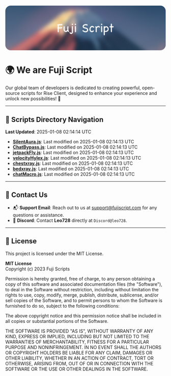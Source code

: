 ![Banner](.github/b.webp)

# 🌍 **We are Fuji Script**

Our global team of developers is dedicated to creating powerful, open-source scripts for Rise Client, designed to enhance your experience and unlock new possibilities! 🌟

---
<!-- SCRIPTS_NAVIGATION_START -->
## 📂 **Scripts Directory Navigation**

**Last Updated**: 2025-01-08 02:14:14 UTC

- **[SilentAura.js](scripts/SilentAura.js)**: Last modified on 2025-01-08 02:14:13 UTC
- **[ChatBypass.js](scripts/ChatBypass.js)**: Last modified on 2025-01-08 02:14:13 UTC
- **[jetpackFly.js](scripts/jetpackFly.js)**: Last modified on 2025-01-08 02:14:13 UTC
- **[velocityHylex.js](scripts/velocityHylex.js)**: Last modified on 2025-01-08 02:14:13 UTC
- **[chestxray.js](scripts/chestxray.js)**: Last modified on 2025-01-08 02:14:13 UTC
- **[bedxray.js](scripts/bedxray.js)**: Last modified on 2025-01-08 02:14:13 UTC
- **[chatMacro.js](scripts/chatMacro.js)**: Last modified on 2025-01-08 02:14:13 UTC

<!-- SCRIPTS_NAVIGATION_END -->

---

## 💬 **Contact Us**  
- 📬 **Support Email**: Reach out to us at [support@fujiscript.com](mailto:support@fujiscript.com) for any questions or assistance.  
- 💬 **Discord**: Contact **Leo728** directly at `Discord@leo728`.

---

## 📜 **License**

This project is licensed under the MIT License.  

**MIT License**  
Copyright (c) 2023 Fuji Scripts  

Permission is hereby granted, free of charge, to any person obtaining a copy of this software and associated documentation files (the "Software"), to deal in the Software without restriction, including without limitation the rights to use, copy, modify, merge, publish, distribute, sublicense, and/or sell copies of the Software, and to permit persons to whom the Software is furnished to do so, subject to the following conditions:  

The above copyright notice and this permission notice shall be included in all copies or substantial portions of the Software.  

THE SOFTWARE IS PROVIDED "AS IS", WITHOUT WARRANTY OF ANY KIND, EXPRESS OR IMPLIED, INCLUDING BUT NOT LIMITED TO THE WARRANTIES OF MERCHANTABILITY, FITNESS FOR A PARTICULAR PURPOSE AND NONINFRINGEMENT. IN NO EVENT SHALL THE AUTHORS OR COPYRIGHT HOLDERS BE LIABLE FOR ANY CLAIM, DAMAGES OR OTHER LIABILITY, WHETHER IN AN ACTION OF CONTRACT, TORT OR OTHERWISE, ARISING FROM, OUT OF OR IN CONNECTION WITH THE SOFTWARE OR THE USE OR OTHER DEALINGS IN THE SOFTWARE.  
